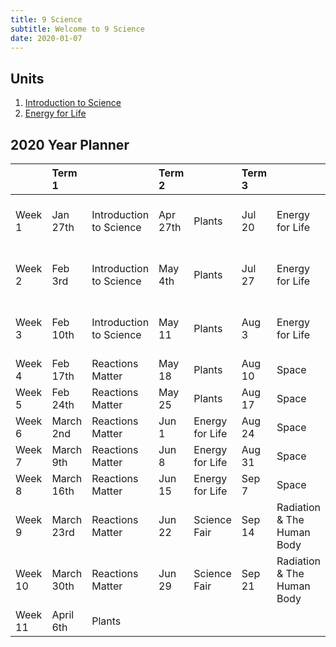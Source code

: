 ```yaml
---
title: 9 Science
subtitle: Welcome to 9 Science
date: 2020-01-07
---
```


## Units

1. [Introduction to Science](/9scie/introduction-to-science/)
3. [Energy for Life](/9scie/energy-for-life/)

## 2020 Year Planner

|           | Term 1       |          | Term 2     |          | Term 3   |          | Term 4   |          |
| :-------- | :----------- | :------- | :--------- | :------- | :------- | :------- | :------- | :------- |
| Week 1    | Jan 27th     | Introduction to Science   | Apr 27th   | Plants   | Jul 20   | Energy for Life   | Oct 12   | Radiation & The Human Body   |
| Week 2    | Feb 3rd      | Introduction to Science   | May 4th    | Plants   | Jul 27   | Energy for Life   | Oct 19   | Radiation & The Human Body   |
| Week 3    | Feb 10th     | Introduction to Science   | May 11     | Plants   | Aug 3    | Energy for Life   | Oct 26   | Radiation & The Human Body   |
| Week 4    | Feb 17th     | Reactions Matter   | May 18     | Plants   | Aug 10   | Space   | Nov 2    | Revision   |
| Week 5    | Feb 24th     | Reactions Matter   | May 25     | Plants   | Aug 17   | Space   | Nov 9    | Junior Exams   |
| Week 6    | March 2nd    | Reactions Matter   | Jun 1      | Energy for Life   | Aug 24   | Space   | Nov 16   | Teacher's Choice   |
| Week 7    | March 9th    | Reactions Matter   | Jun 8      | Energy for Life   | Aug 31   | Space   | Nov 23   | Teacher's Choice   |
| Week 8    | March 16th   | Reactions Matter   | Jun 15     | Energy for Life   | Sep 7    | Space   | Nov 30   | Teacher's Choice   |
| Week 9    | March 23rd   | Reactions Matter   | Jun 22     | Science Fair   | Sep 14   | Radiation & The Human Body   | Dec 7th   | Teacher's Choice         |
| Week 10   | March 30th   | Reactions Matter   | Jun 29     | Science Fair   | Sep 21   | Radiation & The Human Body   |          |          |
| Week 11   | April 6th    | Plants   |            |          |          |          |          |          |
